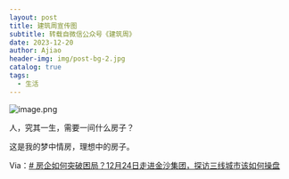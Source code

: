 ```yaml
---
layout: post
title: 建筑周宣传图
subtitle: 转载自微信公众号《建筑周》
date: 2023-12-20
author: Ajiao
header-img: img/post-bg-2.jpg
catalog: true
tags:
  - 生活
---
```

![image.png](https://s2.loli.net/2023/12/20/XPEofaISnzpdMBR.png)

人，究其一生，需要一间什么房子？

这是我的梦中情房，理想中的房子。

Via：[# 房企如何突破困局？12月24日走进金沙集团，探访三线城市该如何操盘](https://mp.weixin.qq.com/s/8P7suhNMPHGZUngeW4bqpg)
